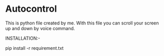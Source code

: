 # Autocontrol
This is python file created by me. With this file you can scroll your screen up and down by voice command.

INSTALLATION:-

pip install -r requirement.txt
